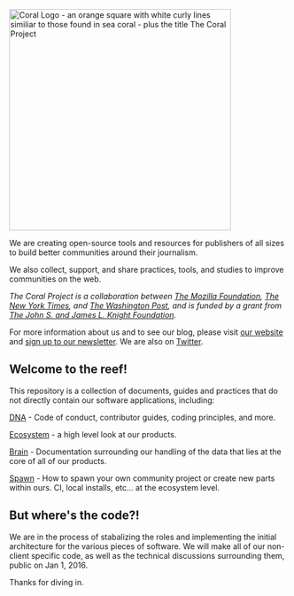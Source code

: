 <img src="https://coralproject.net/wp-content/uploads/2015/10/coralWordMark-1.5.png" width="400px" title="Coral Logo - an orange square with white curly lines similiar to those found in sea coral - plus the title The Coral Project" />

We are creating open-source tools and resources for publishers of all sizes to build better communities around their journalism.

We also collect, support, and share practices, tools, and studies to improve communities on the web.

_The Coral Project is a collaboration between [The Mozilla Foundation](https://www.mozilla.org/en-US/foundation/), [The New York Times](http://nytimes.com), and [The Washington Post](http://washingtonpost.com), and is funded by a grant from [The John S. and James L. Knight Foundation](http://knightfoundation.org)._

For more information about us and to see our blog, please visit [our website](https://coralproject.net) and [sign up to our newsletter](http://tinyletter.com/coralproject). We are also on [Twitter](https://twitter.com/coralproject).

## Welcome to the reef!

This repository is a collection of documents, guides and practices that do not directly contain our software applications, including:

[DNA](dna) - Code of conduct, contributor guides, coding principles, and more.

[Ecosystem](ecosystem) - a high level look at our products.

[Brain](brain) - Documentation surrounding our handling of the data that lies at the core of all of our products.

[Spawn](spawn) - How to spawn your own community project or create new parts within ours.  CI, local installs, etc... at the ecosystem level.

## But where's the code?!

We are in the process of stabalizing the roles and implementing the initial architecture for the various pieces of software.  We will make all of our non-client specific code, as well as the technical discussions surrounding them, public on Jan 1, 2016.  

Thanks for diving in. 
